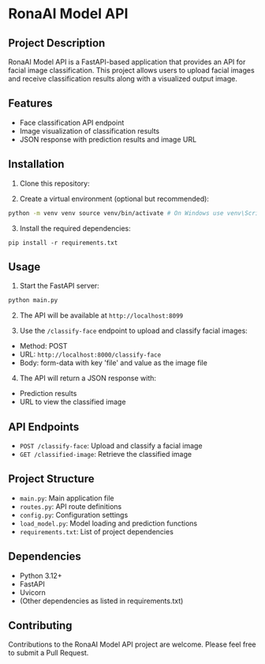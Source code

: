 # RonaAI Model API

## Project Description

RonaAI Model API is a FastAPI-based application that provides an API for facial image classification. This project allows users to upload facial images and receive classification results along with a visualized output image.

## Features

- Face classification API endpoint
- Image visualization of classification results
- JSON response with prediction results and image URL

## Installation

1. Clone this repository:

2. Create a virtual environment (optional but recommended):

```bash
python -m venv venv source venv/bin/activate # On Windows use venv\Scripts\activate
```

3. Install the required dependencies:

```
pip install -r requirements.txt
```


## Usage

1. Start the FastAPI server:

```bash
python main.py
```


2. The API will be available at `http://localhost:8099`

3. Use the `/classify-face` endpoint to upload and classify facial images:
- Method: POST
- URL: `http://localhost:8000/classify-face`
- Body: form-data with key 'file' and value as the image file

4. The API will return a JSON response with:
- Prediction results
- URL to view the classified image

## API Endpoints

- `POST /classify-face`: Upload and classify a facial image
- `GET /classified-image`: Retrieve the classified image

## Project Structure

- `main.py`: Main application file
- `routes.py`: API route definitions
- `config.py`: Configuration settings
- `load_model.py`: Model loading and prediction functions
- `requirements.txt`: List of project dependencies

## Dependencies

- Python 3.12+
- FastAPI
- Uvicorn
- (Other dependencies as listed in requirements.txt)

## Contributing

Contributions to the RonaAI Model API project are welcome. Please feel free to submit a Pull Request.

